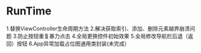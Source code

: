 # RunTime
1.替换ViewController生命周期方法
2.解决获取索引、添加、删除元素越界崩溃问题
3.防止按钮重复暴力点击
4.全局更换控件初始效果
5.全局修改导航栏后退（返回）按钮
6.App异常加载占位图通用类封装(未完成）
